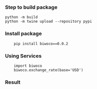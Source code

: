 ### Step to build package
```console
python -m build
python -m twine upload --repository pypi
```

### Install package
```console
    pip install biwoco==0.0.2
```

### Using Services
```console
    import biwoco 
    biwoco.exchange_rate(base='USD')
```

### Result

